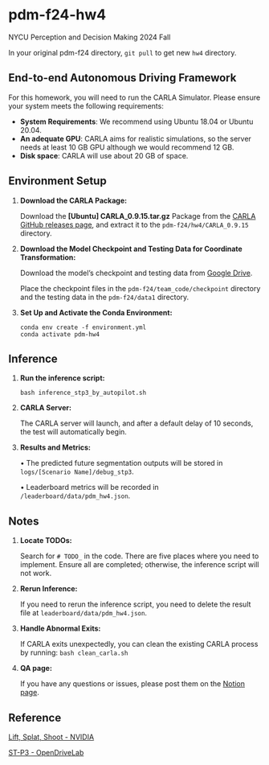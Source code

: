 # pdm-f24-hw4
NYCU Perception and Decision Making 2024 Fall

In your original pdm-f24 directory, `git pull` to get new `hw4` directory.

## End-to-end Autonomous Driving Framework
For this homework, you will need to run the CARLA Simulator. Please ensure your system meets the following requirements:
- **System Requirements**: We recommend using Ubuntu 18.04 or Ubuntu 20.04.
- **An adequate GPU**: CARLA aims for realistic simulations, so the server needs at least 10 GB GPU although we would recommend 12 GB.
- **Disk space**: CARLA will use about 20 GB of space.
## Environment Setup
1. **Download the CARLA Package:**
    
    Download the **[Ubuntu] CARLA_0.9.15.tar.gz** Package   from the [CARLA GitHub releases page](https://github.com/carla-simulator/carla/releases), and extract it to the `pdm-f24/hw4/CARLA_0.9.15` directory.
2. **Download the Model Checkpoint and Testing Data for Coordinate Transformation:** 
    
    Download the model’s checkpoint and testing data from [Google Drive](https://drive.google.com/drive/folders/1EH0KRhf8-4f0X1h3rsOAB8FQmzI85ULn?usp=sharing).

    Place the checkpoint files in the `pdm-f24/team_code/checkpoint` directory and the testing data in the `pdm-f24/data1` directory.
3. **Set Up and Activate the Conda Environment:**

    ```shell
    conda env create -f environment.yml
    conda activate pdm-hw4
    ```

## Inference
1. **Run the inference script:**
    ```shell
    bash inference_stp3_by_autopilot.sh
    ```
2. **CARLA Server:**

    The CARLA server will launch, and after a default delay of 10 seconds, the test will automatically begin.
3.	**Results and Metrics:**

	•	The predicted future segmentation outputs will be stored in `logs/[Scenario Name]/debug_stp3`.

	•	Leaderboard metrics will be recorded in `/leaderboard/data/pdm_hw4.json`.

## Notes

1.	**Locate TODOs:**

    Search for `# TODO_` in the code. There are five places where you need to implement. Ensure all are completed; otherwise, the inference script will not work.

2.	**Rerun Inference:**

    If you need to rerun the inference script, you need to delete the result file at `leaderboard/data/pdm_hw4.json`.
3.	**Handle Abnormal Exits:**

    If CARLA exits unexpectedly, you can clean the existing CARLA process by running: `bash clean_carla.sh`
2.	**QA page:**

    If you have any questions or issues, please post them on the [Notion page](https://lopsided-soursop-bec.notion.site/HW4-QA-sheet-0fe0e1834dbb4437b326b1a999cd10be?pvs=4).


## Reference

[Lift, Splat, Shoot - NVIDIA](https://research.nvidia.com/labs/toronto-ai/lift-splat-shoot/)

[ST-P3 - OpenDriveLab](https://arxiv.org/abs/2207.07601)
